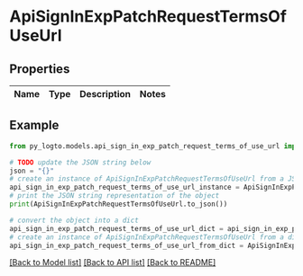 # ApiSignInExpPatchRequestTermsOfUseUrl


## Properties

Name | Type | Description | Notes
------------ | ------------- | ------------- | -------------

## Example

```python
from py_logto.models.api_sign_in_exp_patch_request_terms_of_use_url import ApiSignInExpPatchRequestTermsOfUseUrl

# TODO update the JSON string below
json = "{}"
# create an instance of ApiSignInExpPatchRequestTermsOfUseUrl from a JSON string
api_sign_in_exp_patch_request_terms_of_use_url_instance = ApiSignInExpPatchRequestTermsOfUseUrl.from_json(json)
# print the JSON string representation of the object
print(ApiSignInExpPatchRequestTermsOfUseUrl.to_json())

# convert the object into a dict
api_sign_in_exp_patch_request_terms_of_use_url_dict = api_sign_in_exp_patch_request_terms_of_use_url_instance.to_dict()
# create an instance of ApiSignInExpPatchRequestTermsOfUseUrl from a dict
api_sign_in_exp_patch_request_terms_of_use_url_from_dict = ApiSignInExpPatchRequestTermsOfUseUrl.from_dict(api_sign_in_exp_patch_request_terms_of_use_url_dict)
```
[[Back to Model list]](../README.md#documentation-for-models) [[Back to API list]](../README.md#documentation-for-api-endpoints) [[Back to README]](../README.md)


